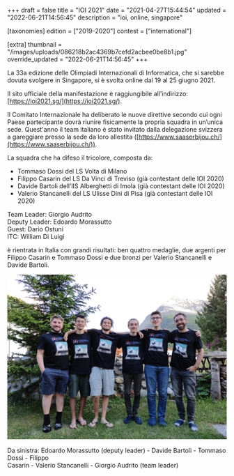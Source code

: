 +++
draft = false
title = "IOI 2021"
date = "2021-04-27T15:44:54"
updated = "2022-06-21T14:56:45"
description = "ioi, online, singapore"

[taxonomies]
edition = ["2019-2020"]
contest = ["international"]

[extra]
thumbnail = "/images/uploads/086218b2ac4369b7cefd2acbee0be8b1.jpg"
override_updated = "2022-06-21T14:56:45"
+++

La 33a edizione delle Olimpiadi Internazionali di Informatica, che si sarebbe dovuta svolgere in Singapore, si è svolta online dal 19 al 25 giugno 2021.

<!-- more -->

Il sito ufficiale della manifestazione è raggiungibile all’indirizzo: [https://ioi2021.sg/](https://ioi2021.sg/).

Il Comitato Internazionale ha deliberato le nuove direttive secondo cui ogni Paese partecipante dovrà riunire fisicamente la propria squadra in un’unica sede. Quest'anno il team italiano è stato invitato dalla delegazione svizzera a gareggiare presso la sede da loro allestita ([https://www.saaserbijou.ch/](https://www.saaserbijou.ch/)).

La squadra che ha difeso il tricolore, composta da:

* Tommaso Dossi del LS Volta di Milano 
* Filippo Casarin del LS Da Vinci di Treviso (già contestant delle IOI 2020)
* Davide Bartoli dell’IIS Alberghetti di Imola (già contestant delle IOI 2020)
* Valerio Stancanelli del LS Ulisse Dini di Pisa (già contestant delle IOI 2020)

Team Leader: Giorgio Audrito<br/>Deputy Leader: Edoardo Morassutto<br/>Guest: Dario Ostuni<br/>ITC: William Di Luigi

è rientrata in Italia con grandi risultati: ben quattro medaglie, due argenti per Filippo Casarin e Tommaso Dossi e due bronzi per Valerio Stancanelli e Davide Bartoli.

![](static/images/uploads/ioi-team-2021.jpeg)

Da sinistra: Edoardo Morassutto (deputy leader) - Davide Bartoli - Tommaso Dossi - Filippo<br/>Casarin - Valerio Stancanelli - Giorgio Audrito (team leader)
